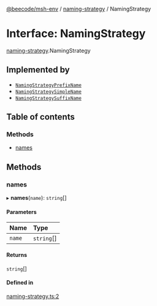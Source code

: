 [@beecode/msh-env](../README.md) / [naming-strategy](../modules/naming_strategy.md) / NamingStrategy

# Interface: NamingStrategy

[naming-strategy](../modules/naming_strategy.md).NamingStrategy

## Implemented by

- [`NamingStrategyPrefixName`](../classes/naming_strategy_prefix_name.NamingStrategyPrefixName.md)
- [`NamingStrategySimpleName`](../classes/naming_strategy_simple_name.NamingStrategySimpleName.md)
- [`NamingStrategySuffixName`](../classes/naming_strategy_suffix_name.NamingStrategySuffixName.md)

## Table of contents

### Methods

- [names](naming_strategy.NamingStrategy.md#names)

## Methods

### names

▸ **names**(`name`): `string`[]

#### Parameters

| Name | Type |
| :------ | :------ |
| `name` | `string`[] |

#### Returns

`string`[]

#### Defined in

[naming-strategy.ts:2](https://github.com/beecode-rs/msh-env/blob/b90f535/src/naming-strategy.ts#L2)
